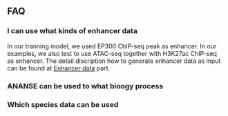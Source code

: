 ## FAQ

### I can use what kinds of enhancer data
In our tranning model, we used EP300 ChIP-seq peak as enhancer. In our examples, we also test to use ATAC-seq together with H3K27ac ChIP-seq as enhancer. The detail discription how to generate enhancer data as input can be found at [Enhancer data](input_data/#enhancer-data) part.

### ANANSE can be used to what bioogy process

### Which species data can be used


